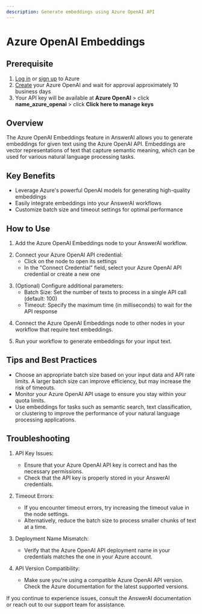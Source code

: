 ```yaml
---
description: Generate embeddings using Azure OpenAI API
---
```

# Azure OpenAI Embeddings

## Prerequisite

1. [Log in](https://portal.azure.com/) or [sign up](https://azure.microsoft.com/en-us/free/) to Azure
2. [Create](https://portal.azure.com/#create/Microsoft.CognitiveServicesOpenAI) your Azure OpenAI and wait for approval approximately 10 business days
3. Your API key will be available at **Azure OpenAI** > click **name\_azure\_openai** > click **Click here to manage keys**

## Overview

The Azure OpenAI Embeddings feature in AnswerAI allows you to generate embeddings for given text using the Azure OpenAI API. Embeddings are vector representations of text that capture semantic meaning, which can be used for various natural language processing tasks.

## Key Benefits

- Leverage Azure's powerful OpenAI models for generating high-quality embeddings
- Easily integrate embeddings into your AnswerAI workflows
- Customize batch size and timeout settings for optimal performance

## How to Use

1. Add the Azure OpenAI Embeddings node to your AnswerAI workflow.

<!-- TODO: Screenshot of adding the Azure OpenAI Embeddings node to the workflow -->

2. Connect your Azure OpenAI API credential:
   - Click on the node to open its settings
   - In the "Connect Credential" field, select your Azure OpenAI API credential or create a new one

<!-- TODO: Screenshot of connecting the Azure OpenAI API credential -->

3. (Optional) Configure additional parameters:
   - Batch Size: Set the number of texts to process in a single API call (default: 100)
   - Timeout: Specify the maximum time (in milliseconds) to wait for the API response

<!-- TODO: Screenshot of configuring additional parameters -->

4. Connect the Azure OpenAI Embeddings node to other nodes in your workflow that require text embeddings.

5. Run your workflow to generate embeddings for your input text.

## Tips and Best Practices

- Choose an appropriate batch size based on your input data and API rate limits. A larger batch size can improve efficiency, but may increase the risk of timeouts.
- Monitor your Azure OpenAI API usage to ensure you stay within your quota limits.
- Use embeddings for tasks such as semantic search, text classification, or clustering to improve the performance of your natural language processing applications.

## Troubleshooting

1. API Key Issues:
   - Ensure that your Azure OpenAI API key is correct and has the necessary permissions.
   - Check that the API key is properly stored in your AnswerAI credentials.

2. Timeout Errors:
   - If you encounter timeout errors, try increasing the timeout value in the node settings.
   - Alternatively, reduce the batch size to process smaller chunks of text at a time.

3. Deployment Name Mismatch:
   - Verify that the Azure OpenAI API deployment name in your credentials matches the one in your Azure account.

4. API Version Compatibility:
   - Make sure you're using a compatible Azure OpenAI API version. Check the Azure documentation for the latest supported versions.

If you continue to experience issues, consult the AnswerAI documentation or reach out to our support team for assistance.
